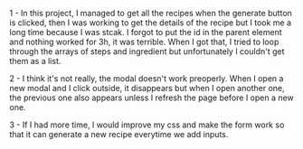 1 - In this project, I managed to get all the recipes when the generate button is clicked, then I was working to get the details of the recipe but I took me a long time because I was stcak. I forgot to put the id in the parent element and nothing worked for 3h, it was terrible. When I got that, I tried to loop through the arrays of steps and ingredient but unfortunately I couldn't get them as a list.

2 - I think it's not really, the modal doesn't work preoperly. When I open a new modal and I click outside, it disappears but when I open another one, the previous one also appears unless I refresh the page before I open a new one.


3 - If I had more time, I would improve my css and make the form work so that it can generate a new recipe everytime we add inputs.
